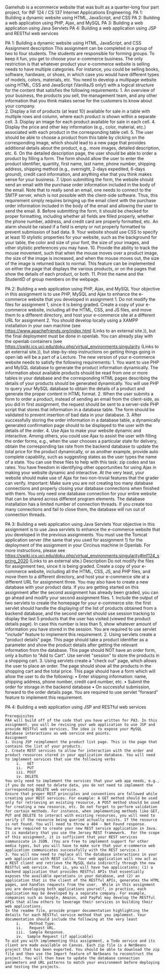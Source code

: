 

Gamehub is a ecommerce website that was built as a quarter-long four part project, for INF 124 / CS 137 Internet Applications Engineering.
	PA 1: Building a dynamic website using HTML, JavaScript, and CSS
	PA 2: Building a web application using PHP, Ajax, and MySQL
	PA 3: Building a web application using Java Servlets
	PA 4: Building a web application using JSP and RESTful web services


PA 1: Building a dynamic website using HTML, JavaScript, and CSS
	Assignment description
	This assignment can be completed in a group of two to four students. The students are responsible for forming groups. 
	To keep it fun, you get to choose your e-commerce business. The only restriction is that whatever product your e-commerce website is selling needs to have multiple categories. For instance, you could be selling books, software, hardware, or shoes, in which case you would have different types of models, colors, materials, etc. 
	You need to develop a multipage website using HTML, CSS and JavaScript (VanillaJS only!) with a logical structure for the content that satisfies the following requirements: 
	1.	An overview of your business, the products you sell, the management team, and any other information that you think makes sense for the customers to know about your company.  
	2.	Display a list of products (at least 10) available for sale in a table with multiple rows and column, where each product is shown within a separate cell.
	3.	Display an image for each product available for sale in each cell.
	4.	Display the price and other key information (e.g., color, material, etc.) associated with each product in the corresponding table cell.
	5.	The user should be able to choose a product from this table by clicking on the corresponding image, which should lead to a new page that provides additional details about the product, e.g., more images, detailed description, etc. 
	6.	On the detailed description page, the user should be able to order a product by filling a form. The form should allow the user to enter the product identifier, quantity, first name, last name, phone number, shipping address, shipping method (e.g., overnight, 2-days expedited, 6-days ground), credit card information, and anything else that you think makes sense for your business.
	7.	Upon submitting the form, the website should send an email with the purchase order information included in the body of the email. Note that to really send an email, one needs to connect to the SMTP server, which is not possible with the client-side software. Thus, this requirement simply requires bringing up the email client with the purchase order information included in the body of the email and allowing the user to send the email. 
	8.	Before submitting the form, it should be checked for proper formatting, including whether all fields are filled properly, whether the phone number, address, and credit card are properly formatted, etc. An alarm should be raised if a field is empty or not properly formatted to prevent submission of bad data. 
	9.	Your website should use CSS to specify at least 10 stylistic properties for your website, such as the background for your table, the color and size of your font, the size of your images, and other stylistic preferences you may have.
	10.	Provide the ability to track the mouse movement, such that when the mouse moves over a product image, the size of the image is increased, and when the mouse moves out, the size of the image is returned back to normal. This feature can be implemented on either the page that displays the various products, or on the pages that show the details of each product, or both.
	11.	Print the name and the StudentID of group members on the webpage.



PA 2: Building a web application using PHP, Ajax, and MySQL
	Your objective in this assignment is to use PHP, MySQL and Ajax to enhance the e-commerce website that you developed in assignment 1.
	Do not modify the files for assignment 1, since it is being graded. Create a copy of your e-commerce website, including all the HTML, CSS, and JS files, and move them to a different directory, and host your e-commerce site at a different URL for assignment 2.
	You should develop locally using a XAMPP installation in your own machine (see https://www.apachefriends.org/index.html (Links to an external site.)), but the final deployment must be done in openlab. You can already play with the openlab containers (see https://swiki.ics.uci.edu/doku.php/virtual_environments:singularity (Links to an external site.)), but step-by-step instructions on getting things going in open lab will be a part of a Lecture.
	The new version of your e-commerce website needs to satisfy the following requirements: 
	1.	You want to use PHP and MySQL database to generate the product information dynamically. The information about available products should be read from one or more tables in your database and the corresponding HTML pages describing the details of your products should be generated dynamically. You will use PHP to query your MySQL database to obtain the details of a product and generate the proper content in HTML format. 
	2.	When the user submits a form to order a product, instead of sending an email from the client-side, as you did in first assignment, the request should be sent to a server-side PHP script that stores that information in a database table. The form should be validated to prevent insertion of bad data in your database. 
	3.	After successfully storing the order information in a database table, a dynamically generated confirmation page should to be displayed to the user with the details of the order. 
	4.	Use Ajax to make your website dynamic and interactive. Among others, you could use Ajax to assist the user with filling the order forms, e.g., when the user chooses a particular state for delivery, obtain the corresponding tax rate from the backend database to update the total price for the product dynamically, or as another example, provide auto complete capability, such as suggesting states as the user types the name of a state. You can use these files to help with this task: zip codes and tax rates. You have freedom in identifying other opportunities for using Ajax in making your website dynamic and interactive. At the very least, your website should make use of Ajax for two non-trivial features that the grader can verify. 
	Important: Make sure you are not creating too many database connections and properly closing your database connections when finished with them. You only need one database connection for your entire website that can be shared across different program elements. The database installation has a limited number of connection threads. If you create too many connections and fail to close them, the database will run out of connection threads. 



PA 3: Building a web application using Java Servlets
	Your objective in this assignment is to use Java servlets to enhance the e-commerce website that you developed in the previous assignments. You must use the Tomcat application server (the same that you used for assignment 1) for the deployment of the assignment in your Circinus machine in Openlab. For more instructions, please see https://swiki.ics.uci.edu/doku.php/virtual_environments:singularity#inf124_spring_2020 (Links to an external site.)
	Description
	Do not modify the files for assignment two, since it is being graded. Create a copy of your e-commerce website, including all the HTML, CSS, JS, and PHP files, and move them to a different directory, and host your e-commerce site at a different URL for assignment three. You may also have to create a new database with your product data. If you are getting started on this assignment after the second assignment has already been graded, you can go ahead and modify your second assignment files. 
	1. Include the output of two servlets to create the homepage for your e-commerce site: the first servlet should handle the displaying of the list of products obtained from a backend database, and the second servlet should use session tracking to display the last 5 products that the user has visited (viewed the product details page). In case this number is less than 5, show whatever amount of information you have stored in the session. You are required to use servlet "include" feature to implement this requirement. 
	2. Using servlets create a "product details" page. This page should take a product identifier as a parameter and show the product details after getting the relevant information from the database. This page should NOT have an order form, only a button to "Add to Cart". Use servlet "session" to store the products in a shopping cart. 
	3. Using servlets create a "check out" page, which allows the user to place an order. The page should show all the products in the shopping cart and the total price. This page should have a form which will allow the user to do the following:
	•	Enter shipping information: name, shipping address, phone number, credit card number, etc.
	•	Submit the order for storage in the backend database
	•	On successful submission, forward to the order details page. You are required to use servlet "forward" feature to implement this requirement. 





PA 4: Building a web application using JSP and RESTful web services

	Prerequisites
	PA4 will build off of the code that you have written for PA3. In this assignment, you will be revising your web application to use JSP and provide RESTful web services. The idea is to expose your MySQL database interactions as web service end points.
	Assignment
	1. Using JSP reimplement the product list page. This is the page that contains the list of your products. 
	2. Create REST services to allow for interaction with the order and product resources stored in your application database. You will need to implement services that use the following verbs
	     i.   GET
	     ii.  PUT
	     iii. POST
	     iv. DELETE
	You only need to implement the services that your web app needs, e.g.,  if you do not need to delete data, you do not need to implement the corresponding DELETE web service.
	Ensure that proper REST principles and conventions are followed while creating your REST services. For example: A GET method should be used only for retrieving an existing resource, A POST method should be used for creating a new resource, etc. Do not forget to perform validation for certain methods. For instance, when implementing methods like GET, PUT and DELETE to interact with existing resources, you will need to verify if the resource being queried actually exists. If the resource is not found. You will need to throw a 404 - Not Found response.
	You are required to create your new REST service application in Java. It is mandatory that you use the Jersey REST framework.  For the scope of this assignment, it is sufficient that your REST services communicate in JSON. (You are free to implement support for other media types, but you will have to make sure that your e-commerce web application communicates successfully with the REST service.)
	3. You will now need to replace all the database interactions in your web application with REST calls. Your web application will now act as a REST client and retrieve the MySQL data indirectly through the new RESTful web service. That is, you will have two applications: (1) a backend application that provides RESTful APIs that essentially exposes the available operations in your database, and (2) an application that is the client of the RESTful APIs, generates the HTML pages, and handles requests from the user.  While in this assignment you are developing both applications yourself, in practice, each application may be developed by a separate company. For example, companies such as Google, Amazon, and PayPal may develop the RESTful APIs that allow others to leverage their services in building their web applications. 
	In the readme file, provide proper documentation highlighting the details for each RESTful service method that you implement. Your documentation should include the following at the very least 
	     i.    Method Type.
	     ii.   Request URL.
	     iii.  Sample Response.
	     iv.  Sample Request (if applicable)
	To aid you with implementing this assignment, a Todo service and its client are made available on Canvas. Each zip file is a NetBeans project that has been exported. You should be able to download the zip file and then use the Import feature of Netbeans to reconstruct the project. You will then have to update the database connection parameters and URL patterns to match your environment before deploying and testing the projects. 
